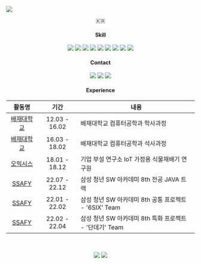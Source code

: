 <img src="https://capsule-render.vercel.app/api?type=soft&color=6CADDF&height=100&section=header&text=JUNG%20DOHYEONG&fontSize=30&fontColor=FFFFFF&animation=twinkling" />

<p align="center">🇰🇷</p>


<h4 align="center">Skill</h4>
<div align="center"><img src="https://img.shields.io/badge/Java-744E3B?style=flat-square&logo=Java&logoColor=white"/> <img src="https://img.shields.io/badge/JavaScript-F7DF1E?style=flat-square&logo=JavaScript&logoColor=white"/> <img src="https://img.shields.io/badge/HTML5-E34F26?style=flat-square&logo=HTML5&logoColor=white"/> <img src="https://img.shields.io/badge/CSS3-1572B6?style=flat-square&logo=CSS3&logoColor=white"/>  <img src="https://img.shields.io/badge/node.js-339933?style=flat-square&logo=Node.js&logoColor=white" / > <img src="https://img.shields.io/badge/MySQL-4479A1?style=flat-square&logo=MySQL&logoColor=white" / >
  <img src="https://img.shields.io/badge/Spring-6DB33F?style=flat-square&logo=Spring&logoColor=white"/>
  <img src="https://img.shields.io/badge/SpringBoot-6DB33F?style=flat-square&logo=SpringBoot&logoColor=white"/>
  <img src="https://img.shields.io/badge/Vue.js-4FC08D?style=flat-square&logo=Vue.js&logoColor=white"/>

<h4 align="center">Contact</h4>
<div align="center"><a href=mailto:dnflswkddn@gmail.com><img src="https://img.shields.io/badge/Gmail-d14836?style=flat-square&logo=Gmail&logoColor=white"/></a> <a href=mailto:wjdehgud5769@naver.com><img src="https://img.shields.io/badge/Naver-03C75A?style=flat-square&logo=Naver&logoColor=white"/></a>  <a href=https://dhelloper.tistory.com/><img src="https://img.shields.io/badge/Blog-6BDBB8?style=flat-square&logo=Storyblok&logoColor=white"/></a></div>



<h4 align="center">Experience</h4>

<div align="center">

|활동명|기간|내용|
|:---:|:---:|---|
|<a href="https://pcu.ac.kr/">배재대학교</a>|12.03 - 16.02|배재대학교 컴퓨터공학과 학사과정|
|<a href="https://pcu.ac.kr/">배재대학교</a>|16.03 - 18.02|배재대학교 컴퓨터공학과 석사과정|
|<a href="">오믹시스</a>|18.01 - 18.12|기업 부설 연구소 IoT 가정용 식물재배기 연구원|
|<a href="https://ssafy.com/">SSAFY</a>|22.07 - 22.12|삼성 청년 SW 아카데미 8th 전공 JAVA 트랙|
|<a href="https://ssafy.com/">SSAFY</a>|22.01 - 22.02|삼성 청년 SW 아카데미 8th 공통 프로젝트 - '6SIX' Team|
|<a href="https://ssafy.com/">SSAFY</a>|22.02 - 22.04|삼성 청년 SW 아카데미 8th 특화 프로젝트 - '단데기' Team|

</div>
<br>
<br>

<div align="center">
  <a href="http://solved.ac/dnflswkddn"><img src="http://mazassumnida.wtf/api/v2/generate_badge?boj=dnflswkddn"/></a> <a href="http://solved.ac/dnflswkddn"><img src="http://mazandi.herokuapp.com/api?handle=dnflswkddn&theme=dark"/></a>
</div>
